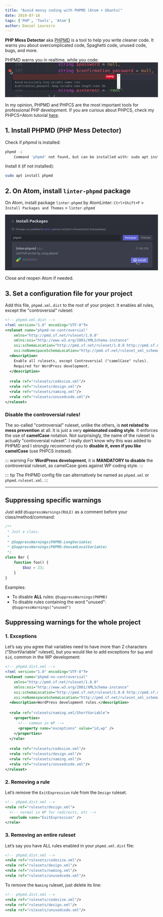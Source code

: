 ```yaml
---
title: "Avoid messy coding with PHPMD (Atom + Ubuntu)"
date: 2019-07-18
tags: ['PHP', 'Tools', 'Atom']
author: Daniel Loureiro
---
```

**PHP Mess Detector** aka [PHPMD](https://phpmd.org/) is a tool to help you write cleaner code. It warns you about overcomplicated code, Spaghetti code, unused code, bugs, and more.
<!-- more -->

PHPMD warns you in realtime, while you code:
![PHPMD showing a warning](./phpmd2.png)

In my opinion, PHPMD and PHPCS are the most important tools for professional PHP development. If you are curious about PHPCS, check my PHPCS+Atom tutorial [here](/2019/06/atom-phpcs-ubuntu/).

## 1. Install PHPMD (PHP Mess Detector)

Check if *phpmd* is installed:

```bash
phpmd -i
    Command 'phpmd' not found, but can be installed with: sudo apt install phpmd
```

Install it (if not installed):

```bash
sudo apt install phpmd
```

## 2. On Atom, install `linter-phpmd` package

On Atom, install package `linter-phpmd` by AtomLinter:
`Ctrl+Shift+P` > `Install Packages and Themes` > `linter-phpmd`

![PHPMD on Atom's install packages](./phpmd1.png)

Close and reopen Atom if needed.

## 3. Set a configuration file for your project

Add this file, `phpmd.xml.dist` to the root of your project. It enables all rules, except the "controversial" ruleset:

```xml
<!-- phpmd.xml.dist -->
<?xml version="1.0" encoding="UTF-8"?>
<ruleset name="phpmd-no-controversial"
    xmlns="http://pmd.sf.net/ruleset/1.0.0"
    xmlns:xsi="http://www.w3.org/2001/XMLSchema-instance"
    xsi:schemaLocation="http://pmd.sf.net/ruleset/1.0.0 http://pmd.sf.net/ruleset_xml_schema.xsd"
    xsi:noNamespaceSchemaLocation="http://pmd.sf.net/ruleset_xml_schema.xsd">
  <description>
    Enable all rulesets, except Controversial ("camelCase" rules).
    Required for WordPress development.
  </description>

  <rule ref="rulesets/codesize.xml"/>
  <rule ref="rulesets/design.xml"/>
  <rule ref="rulesets/naming.xml"/>
  <rule ref="rulesets/unusedcode.xml"/>
</ruleset>
```

### Disable the controversial rules!

The so-called "controversial" ruleset, unlike the others, is **not related to mess prevention** at all. It is just a very **opinionated coding style**. It enforces the use of **camelCase** notation. Not surprisingly, the name of the ruleset is actually "controversial ruleset". I really don’t know why this was added to PHPMD and I strongly recommend you to **disable it, even if you like camelCase** (use PHPCS instead).

::: warning
For **WordPress development**, it is **MANDATORY to disable** the controversial ruleset, as camelCase goes against WP coding style.
:::

::: tip
The PHPMD config file can alternatively be named as `phpmd.xml` or `phpmd.ruleset.xml`.
:::

---

## Suppressing specific warnings

Just add `@SuppressWarnings(RULE)` as a comment before your class/method/command:

```php
/**
 * Just a class.
 *
 * @SuppressWarnings(PHPMD.LongVariable)
 * @SuppressWarnings(PHPMD.UnusedLocalVariable)
 */
class Bar {
    function foo() {
        $baz = 23;
    }
}
```

Examples:

- To disable **ALL** rules: `@SuppressWarnings(PHPMD)`
- To disable rules containing the word "unused": `@SuppressWarnings("unused")`

## Suppressing warnings for the whole project

### 1. Exceptions

Let’s say you agree that variables need to have more than 2 characters (“ShortVariable” ruleset), but you would like to add exceptions for `$wp` and `$id`, common in the WP development:

```xml
<!-- phpmd.dist.xml -->
<?xml version="1.0" encoding="UTF-8"?>
<ruleset name="phpmd-no-controversial"
    xmlns="http://pmd.sf.net/ruleset/1.0.0"
    xmlns:xsi="http://www.w3.org/2001/XMLSchema-instance"
    xsi:schemaLocation="http://pmd.sf.net/ruleset/1.0.0 http://pmd.sf.net/ruleset_xml_schema.xsd"
    xsi:noNamespaceSchemaLocation="http://pmd.sf.net/ruleset_xml_schema.xsd">
  <description>WordPress development rules.</description>

  <rule ref="rulesets/naming.xml/ShortVariable">
    <properties>
      <!-- common in WP -->
      <property name="exceptions" value="id,wp" />
    </properties>
  </rule>

  <rule ref="rulesets/codesize.xml"/>
  <rule ref="rulesets/design.xml"/>
  <rule ref="rulesets/naming.xml"/>
  <rule ref="rulesets/unusedcode.xml"/>
</ruleset>
```

### 2. Removing a rule

Let’s remove the `ExitExpression` rule from the `Design` ruleset.

```xml
<!-- phpmd.dist.xml -->
<rule ref="rulesets/design.xml">
  <!-- normal in WP for redirects, etc -->
  <exclude name="ExitExpression" />
</rule>
```

### 3. Removing an entire ruleset

Let’s say you have ALL rules enabled in your `phpmd.xml.dist` file:

```xml
<!-- phpmd.dist.xml -->
<rule ref="rulesets/codesize.xml"/>
<rule ref="rulesets/design.xml"/>
<rule ref="rulesets/naming.xml"/>
<rule ref="rulesets/unusedcode.xml"/>
```

To remove the `Naming` ruleset, just delete its line:

```xml
<!-- phpmd.dist.xml -->
<rule ref="rulesets/codesize.xml"/>
<rule ref="rulesets/design.xml"/>
<rule ref="rulesets/unusedcode.xml"/>
```
